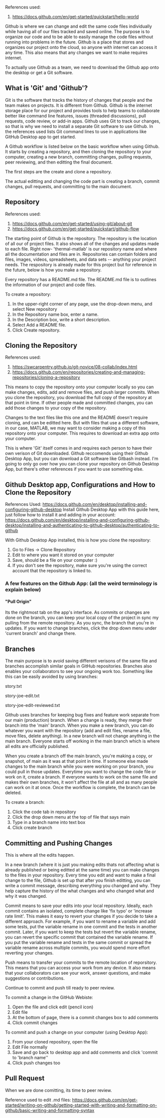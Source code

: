 References used: 
1. https://docs.github.com/en/get-started/quickstart/hello-world


Github is where we can change and edit the same code files individually while having all of our files tracked and saved online. The purpose is to organize our code and to be able to easily manage the code files without running into problems in the future. Github is a place that stores and organizes our project onto the cloud, so anyone with internet can access it any time. This also means that any changes we want to make requires internet.

To actually use Github as a team, we need to download the Github app onto the desktop or get a Git software.

## What is 'Git' and 'Github'?
Git is the software that tracks the history of changes that people and the team makes on projects. It is different from Github. Github is the internet storage place for our project and provides tools to help teams to collaborate better like command line features, issues (threaded discussions), pull requests, code review, or add-in apps. Github uses Git to track our changes, so that is why we need to install a separate Git software to use Github. In the references used lists Git command lines to use in applications like GitHub Desktop app to get started.

A Github workflow is listed below on the basic workflow when using Github. It starts by creating a repository, and then cloning the repository to your computer, creating a new branch, committing changes, pulling requests, peer reviewing, and then editting the final document.

The first steps are the create and clone a repository.

The actual editting and changing the code part is creating a branch, commit changes, pull requests, and committing to the main document.

## Repository
References used: 
1. https://docs.github.com/en/get-started/using-git/about-git
2. https://docs.github.com/en/get-started/quickstart/github-flow

The starting point of Github is the repository. The repository is the location of all our of project files. It also shows all of the changes and updates made to each file. Right now- 'thermal-matlab' is our repository name and where all the documentation and files are in. Repositories can contain folders and files, images, videos, spreadsheets, and data sets -- anything your project needs. The respository is already made for this project but for reference in the future, below is how you make a repository.

Every repository has a README.md file. The README.md file is to outlines the information of our project and code files. 

To create a repository:
1. In the upper-right corner of any page, use the  drop-down menu, and select New repository
2. In the Repository name box, enter a name.
3. In the Description box, write a short description.
4. Select Add a README file.
5. Click Create repository.

## Cloning the Repository
References used: 
1. https://swcarpentry.github.io/git-novice/08-collab/index.html
2. https://docs.github.com/en/repositories/creating-and-managing-repositories/cloning-a-repository

This means to copy the repository onto your computer locally so you can make changes, edits, add and remove files, and push larger commits. When you clone the repository, you download the full copy of the repository at that point in time. If other people made and committed changes, you can add those changes to your copy of the repository. 

Changes to the text files like this one and the README doesn't require cloning, and can be editted here. But with files that use a different software, in our case, MATLAB, we may want to consider making a copy of this repository onto your computer. This requires to download an extra app onto your computer. 

This is where 'Git' itself comes in and requires each person to have their own verison of Git downloaded. Github reccomends using their Github Desktop App, but you can download a Git software like Gitbash instead. I'm going to only go over how you can clone your repository on Github Desktop App, but there's other references if you want to use something else.

## Github Desktop app, Configurations and How to Clone the Repository
References Used: https://docs.github.com/en/desktop/installing-and-configuring-github-desktop
Install Github Desktop App with this guide here, just follow how to install it and adding in your account: https://docs.github.com/en/desktop/installing-and-configuring-github-desktop/installing-and-authenticating-to-github-desktop/authenticating-to-github

With Github Desktop App installed, this is how you clone the repository:
1. Go to Files -> Clone Repository
2. Edit to where you want it stored on your computer
3. Save, should be a file on your computer :) 
4. If you don't see the repository, make sure you're using the correct account that the repository is linked to.

### A few features on the Github App: (all the weird terminology is explain below)
#### "Pull Origin"
Its the rightmost tab on the app's interface. As commits or changes are done on the branch, you can keep your local copy of the project in sync my pulling from the remote repository. As you sync, the branch that you're in updates. If you want to change branches, click the drop down menu under 'current branch' and change there.


## Branches 
The main purpose is to avoid saving different verisons of the same file and branches accomplish similar goals in GitHub repositories. Branches also enables your collaborators to see your ongoing work too.
Something like this can be easily avoided by using branches:

story.txt

story-joe-edit.txt

story-joe-edit-reviewed.txt

Github uses branches for keeping bug fixes and feature work separate from our main (production) branch. When a change is ready, they merge their branch into the 'main' branch. When you make a new branch, you can do whatever you want with the repository (add and edit files, rename a file, move files, delete anything). In a new branch will not change anything in the main branch.
Everyone starts off working in the main branch which is where all edits are officially published.

When you create a branch off the main branch, you're making a copy, or snapshot, of main as it was at that point in time. If someone else made changes to the main branch while you were working on your branch, you could pull in those updates. Everytime you want to change the code file or work on it, create a branch. If everyone wants to work on the same file and makes their own branches, it won't affect the file at all and as many people can work on it at once. Once the workflow is complete, the branch can be deleted.

To create a branch:
1. Click the code tab in repository
2. Click the drop down menu at the top of file that says main
3. Type in a branch name into text box
4. Click create branch

## Committing and Pushing Changes
This is where all the edits happen. 

In a new branch (where it is just you making edits thats not affecting what is already published or being editted at the same time) you can make changes to the files in your repository. Every time you edit and want to make a final change to the file, Github is set up that after you finish editting, you can write a commit message, describing everything you changed and why. They help capture the history of the what changes and who changed what and why it was changed.

Commit means to save your edits into your local repository. Ideally, each commit contains an isolated, complete change like 'fix typo' or 'increase rate limit'. This makes it easy to revert your changes if you decide to take a different approach. For example, if you want to rename a variable and add some tests, put the variable rename in one commit and the tests in another commit. Later, if you want to keep the tests but revert the variable rename, you can revert the specific commit that contained the variable rename. If you put the variable rename and tests in the same commit or spread the variable rename across multiple commits, you would spend more effort reverting your changes.

Push means to transfer your commits to the remote location of reporsitory. This means that you can access your work from any device. It also means that your collaborators can see your work, answer questions, and make suggestions or contributions. 

Continue to commit and push till ready to peer review.

To commit a change in the GitHub Webiste:
1. Open the file and click edit (pencil icon)
2. Edit file
3. At the bottom of page, there is a commit changes box to add comments
4. Click commit changes

To commit and push a change on your computer (using Desktop App):
1. From your cloned repository, open the file
2. Edit File normally
3. Save and go back to desktop app and add comments and click 'commit to 'branch name''
4. Click push changes too

## Pull Request
When we are done comitting, its time to peer review.

Reference used to edit .md files: https://docs.github.com/en/get-started/writing-on-github/getting-started-with-writing-and-formatting-on-github/basic-writing-and-formatting-syntax
